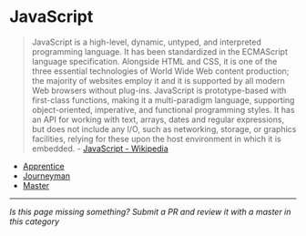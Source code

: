 # JavaScript

> JavaScript is a high-level, dynamic, untyped, and interpreted programming language. It has been standardized in the ECMAScript language specification. Alongside HTML and CSS, it is one of the three essential technologies of World Wide Web content production; the majority of websites employ it and it is supported by all modern Web browsers without plug-ins. JavaScript is prototype-based with first-class functions, making it a multi-paradigm language, supporting object-oriented, imperative, and functional programming styles. It has an API for working with text, arrays, dates and regular expressions, but does not include any I/O, such as networking, storage, or graphics facilities, relying for these upon the host environment in which it is embedded. - [JavaScript - Wikipedia](https://en.wikipedia.org/wiki/JavaScript)

- [Apprentice](apprentice.md)
- [Journeyman](journeyman.md)
- [Master](master.md)

-----

*Is this page missing something? Submit a PR and review it with a master in this category*